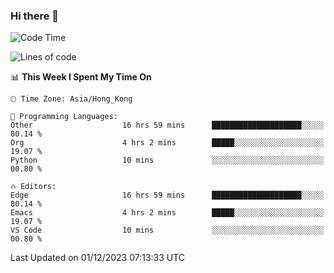 ### Hi there 👋

<!--
**nicehiro/nicehiro** is a ✨ _special_ ✨ repository because its `README.md` (this file) appears on your GitHub profile.

Here are some ideas to get you started:

- 🔭 I’m currently working on ...
- 🌱 I’m currently learning ...
- 👯 I’m looking to collaborate on ...
- 🤔 I’m looking for help with ...
- 💬 Ask me about ...
- 📫 How to reach me: ...
- 😄 Pronouns: ...
- ⚡ Fun fact: ...
-->

<!--START_SECTION:waka-->
![Code Time](http://img.shields.io/badge/Code%20Time-113%20hrs%2013%20mins-blue)

![Lines of code](https://img.shields.io/badge/From%20Hello%20World%20I%27ve%20Written-2.6%20million%20lines%20of%20code-blue)

📊 **This Week I Spent My Time On** 

```text
🕑︎ Time Zone: Asia/Hong_Kong

💬 Programming Languages: 
Other                    16 hrs 59 mins      ████████████████████░░░░░   80.14 % 
Org                      4 hrs 2 mins        █████░░░░░░░░░░░░░░░░░░░░   19.07 % 
Python                   10 mins             ░░░░░░░░░░░░░░░░░░░░░░░░░   00.80 % 

🔥 Editors: 
Edge                     16 hrs 59 mins      ████████████████████░░░░░   80.14 % 
Emacs                    4 hrs 2 mins        █████░░░░░░░░░░░░░░░░░░░░   19.07 % 
VS Code                  10 mins             ░░░░░░░░░░░░░░░░░░░░░░░░░   00.80 % 
```


 Last Updated on 01/12/2023 07:13:33 UTC
<!--END_SECTION:waka-->
